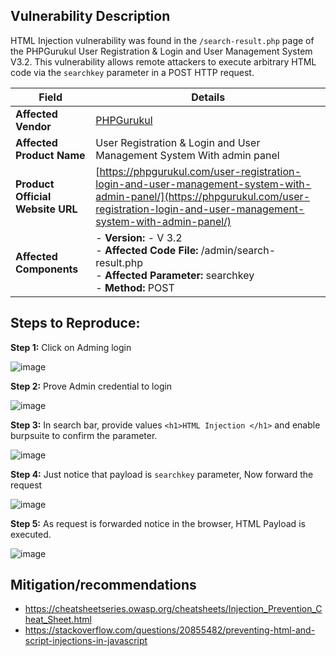 ## Vulnerability Description

HTML Injection vulnerability was found in the `/search-result.php` page of the PHPGurukul User Registration & Login and User Management System V3.2. This vulnerability allows remote attackers to execute arbitrary HTML code via the `searchkey` parameter in a POST HTTP request.


| **Field**                        | **Details**                                                                                                                                                                                |
|----------------------------------|--------------------------------------------------------------------------------------------------------------------------------------------------------------------------------------------|
| **Affected Vendor**              | [PHPGurukul](https://phpgurukul.com/)                                                                                                                                                      |
| **Affected Product Name**        | User Registration & Login and User Management System With admin panel                                                                                                                      |
| **Product Official Website URL** | [https://phpgurukul.com/user-registration-login-and-user-management-system-with-admin-panel/](https://phpgurukul.com/user-registration-login-and-user-management-system-with-admin-panel/) |
| **Affected Components**          | - **Version:** -  V 3.2 <br>- **Affected Code File:** /admin/search-result.php <br>- **Affected Parameter:** searchkey<br>- **Method:** POST                                                                           |


## Steps to Reproduce:

**Step 1:** Click on Adming login

![image](https://github.com/user-attachments/assets/cb9d4284-a525-4f11-af9b-ce36d6d42fda)

**Step 2:** Prove Admin credential to login

![image](https://github.com/user-attachments/assets/14f8d059-e540-49d9-9c9c-0cb198ade472)

**Step 3:** In search bar, provide values `<h1>HTML Injection </h1>` and enable burpsuite to confirm the parameter.

![image](https://github.com/user-attachments/assets/2bb4de79-bbea-4135-b223-e1f339106541)

**Step 4:** Just notice that payload is `searchkey` parameter, Now forward the request

![image](https://github.com/user-attachments/assets/85bae8be-244a-43aa-867a-93e02112fba6)

**Step 5:** As request is forwarded notice in the browser, HTML Payload is executed.

![image](https://github.com/user-attachments/assets/ee44be97-a9da-4b8e-a3bd-2170cf03b97d)


## Mitigation/recommendations

- https://cheatsheetseries.owasp.org/cheatsheets/Injection_Prevention_Cheat_Sheet.html
- https://stackoverflow.com/questions/20855482/preventing-html-and-script-injections-in-javascript


